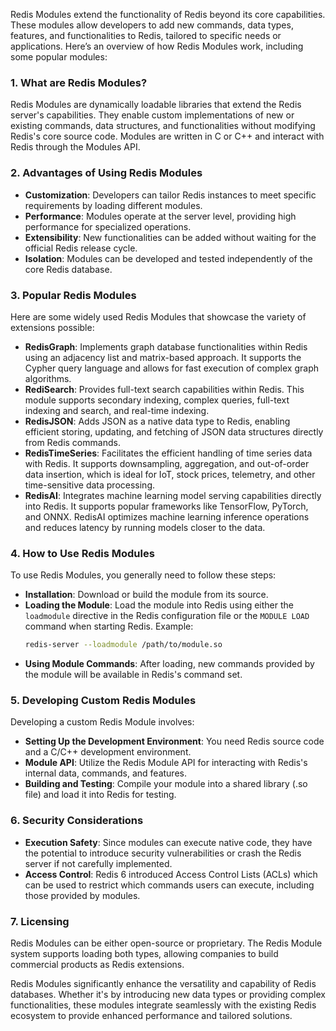 Redis Modules extend the functionality of Redis beyond its core capabilities. These modules allow developers to add new commands, data types, features, and functionalities to Redis, tailored to specific needs or applications. Here’s an overview of how Redis Modules work, including some popular modules:

### 1. What are Redis Modules?

Redis Modules are dynamically loadable libraries that extend the Redis server's capabilities. They enable custom implementations of new or existing commands, data structures, and functionalities without modifying Redis's core source code. Modules are written in C or C++ and interact with Redis through the Modules API.

### 2. Advantages of Using Redis Modules

- **Customization**: Developers can tailor Redis instances to meet specific requirements by loading different modules.
- **Performance**: Modules operate at the server level, providing high performance for specialized operations.
- **Extensibility**: New functionalities can be added without waiting for the official Redis release cycle.
- **Isolation**: Modules can be developed and tested independently of the core Redis database.

### 3. Popular Redis Modules

Here are some widely used Redis Modules that showcase the variety of extensions possible:

- **RedisGraph**: Implements graph database functionalities within Redis using an adjacency list and matrix-based approach. It supports the Cypher query language and allows for fast execution of complex graph algorithms.
- **RediSearch**: Provides full-text search capabilities within Redis. This module supports secondary indexing, complex queries, full-text indexing and search, and real-time indexing.
- **RedisJSON**: Adds JSON as a native data type to Redis, enabling efficient storing, updating, and fetching of JSON data structures directly from Redis commands.
- **RedisTimeSeries**: Facilitates the efficient handling of time series data with Redis. It supports downsampling, aggregation, and out-of-order data insertion, which is ideal for IoT, stock prices, telemetry, and other time-sensitive data processing.
- **RedisAI**: Integrates machine learning model serving capabilities directly into Redis. It supports popular frameworks like TensorFlow, PyTorch, and ONNX. RedisAI optimizes machine learning inference operations and reduces latency by running models closer to the data.

### 4. How to Use Redis Modules

To use Redis Modules, you generally need to follow these steps:

- **Installation**: Download or build the module from its source.
- **Loading the Module**: Load the module into Redis using either the `loadmodule` directive in the Redis configuration file or the `MODULE LOAD` command when starting Redis. Example:
  ```bash
  redis-server --loadmodule /path/to/module.so
  ```
- **Using Module Commands**: After loading, new commands provided by the module will be available in Redis's command set.

### 5. Developing Custom Redis Modules

Developing a custom Redis Module involves:

- **Setting Up the Development Environment**: You need Redis source code and a C/C++ development environment.
- **Module API**: Utilize the Redis Module API for interacting with Redis's internal data, commands, and features.
- **Building and Testing**: Compile your module into a shared library (.so file) and load it into Redis for testing.

### 6. Security Considerations

- **Execution Safety**: Since modules can execute native code, they have the potential to introduce security vulnerabilities or crash the Redis server if not carefully implemented.
- **Access Control**: Redis 6 introduced Access Control Lists (ACLs) which can be used to restrict which commands users can execute, including those provided by modules.

### 7. Licensing

Redis Modules can be either open-source or proprietary. The Redis Module system supports loading both types, allowing companies to build commercial products as Redis extensions.

Redis Modules significantly enhance the versatility and capability of Redis databases. Whether it's by introducing new data types or providing complex functionalities, these modules integrate seamlessly with the existing Redis ecosystem to provide enhanced performance and tailored solutions.